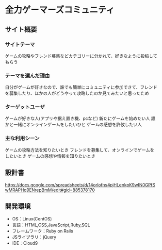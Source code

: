 # 全力ゲーマーズコミュニティ

## サイト概要
### サイトテーマ
ゲームの攻略やフレンド募集などカテゴリーに分かれて、好きなように投稿してもらう


### テーマを選んだ理由
自分がゲームが好きなので、誰でも簡単にコミュニティに参加できて、フレンドを募集したり、ほかの人がどうやって攻略したのか見てみたいと思ったため

### ターゲットユーザ
ゲームが好きな人(アプリや据え置き機、pcなど)
新たにゲームを始めたい人
誰かと一緒にオンラインゲームをしたいひと
ゲームの感想を許攸したい人


### 主な利用シーン
ゲームの攻略方法を知りたいとき
フレンドを募集して、オンラインでゲームをしたいとき
ゲームの感想や情報を知りたいとき


## 設計書
https://docs.google.com/spreadsheets/d/14orIofns4pjHLenkpK9wIN0GPfSwMRAPHq9ENrepBmM/edit#gid=885378170

## 開発環境
- OS：Linux(CentOS)
- 言語：HTML,CSS,JavaScript,Ruby,SQL
- フレームワーク：Ruby on Rails
- JSライブラリ：jQuery
- IDE：Cloud9
